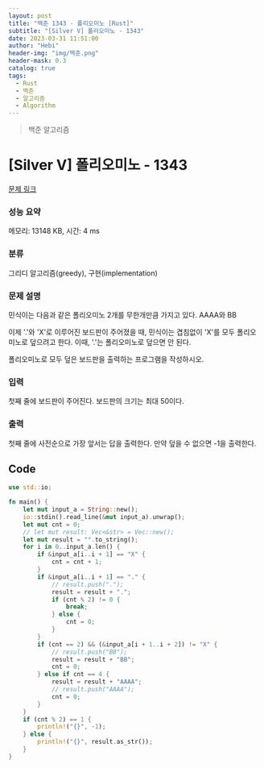 ```yaml
---
layout: post
title: "백준 1343 - 폴리오미노 [Rust]"
subtitle: "[Silver V] 폴리오미노 - 1343"
date: 2023-03-31 11:51:00
author: "Hebi"
header-img: "img/백준.png"
header-mask: 0.3
catalog: true
tags:
  - Rust
  - 백준
  - 알고리즘
  - Algorithm
---
```


> 백준 알고리즘

# [Silver V] 폴리오미노 - 1343

[문제 링크](https://www.acmicpc.net/problem/1343)

### 성능 요약

메모리: 13148 KB, 시간: 4 ms

### 분류

그리디 알고리즘(greedy), 구현(implementation)

### 문제 설명

<p>민식이는 다음과 같은 폴리오미노 2개를 무한개만큼 가지고 있다. AAAA와 BB</p>

<p>이제 '.'와 'X'로 이루어진 보드판이 주어졌을 때, 민식이는 겹침없이 'X'를 모두 폴리오미노로 덮으려고 한다. 이때, '.'는 폴리오미노로 덮으면 안 된다.</p>

<p>폴리오미노로 모두 덮은 보드판을 출력하는 프로그램을 작성하시오.</p>

### 입력

 <p>첫째 줄에 보드판이 주어진다. 보드판의 크기는 최대 50이다.</p>

### 출력

 <p>첫째 줄에 사전순으로 가장 앞서는 답을 출력한다. 만약 덮을 수 없으면 -1을 출력한다.</p>

## Code

```rs
use std::io;

fn main() {
    let mut input_a = String::new();
    io::stdin().read_line(&mut input_a).unwrap();
    let mut cnt = 0;
    // let mut result: Vec<&str> = Vec::new();
    let mut result = "".to_string();
    for i in 0..input_a.len() {
        if &input_a[i..i + 1] == "X" {
            cnt = cnt + 1;
        }
        if &input_a[i..i + 1] == "." {
            // result.push(".");
            result = result + ".";
            if (cnt % 2) != 0 {
                break;
            } else {
                cnt = 0;
            }
        }
        if (cnt == 2) && (&input_a[i + 1..i + 2]) != "X" {
            // result.push("BB");
            result = result + "BB";
            cnt = 0;
        } else if cnt == 4 {
            result = result + "AAAA";
            // result.push("AAAA");
            cnt = 0;
        }
    }
    if (cnt % 2) == 1 {
        println!("{}", -1);
    } else {
        println!("{}", result.as_str());
    }
}

```
